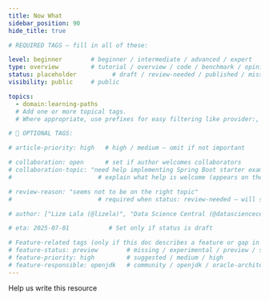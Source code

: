 ```yaml
---
title: Now What
sidebar_position: 90
hide_title: true

# REQUIRED TAGS — fill in all of these:

level: beginner        # beginner / intermediate / advanced / expert
type: overview         # tutorial / overview / code / benchmark / opinion / api-doc
status: placeholder          # draft / review-needed / published / missing
visibility: public     # public

topics:
  - domain:learning-paths
  # Add one or more topical tags.
  # Where appropriate, use prefixes for easy filtering like provider:, framework:, tool:, runtime: whenever possible.

# 🧩 OPTIONAL TAGS:

# article-priority: high   # high / medium — omit if not important

# collaboration: open      # set if author welcomes collaborators
# collaboration-topic: "need help implementing Spring Boot starter examples"
#                        # explain what help is welcome (appears on the dashboard & collab page)

# review-reason: "seems not to be on the right topic"
#                        # required when status: review-needed — will show on the article and in the dashboard

# author: ["Lize Lala (@lizela)", "Data Science Central (@datasciencecentral)"]

# eta: 2025-07-01           # Set only if status is draft

# Feature-related tags (only if this doc describes a feature or gap in Java+AI):
# feature-status: preview        # missing / experimental / preview / stable / specified
# feature-priority: high         # suggested / medium / high
# feature-responsible: openjdk   # community / openjdk / oracle-architects / jsr / vendor:redhat / project-lead:<name>
---
```


Help us write this resource